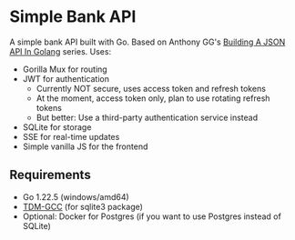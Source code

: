# Simple Bank API
A simple bank API built with Go. Based on Anthony GG's [Building A JSON API In Golang](https://www.youtube.com/watch?v=pwZuNmAzaH8&list=PL0xRBLFXXsP6nudFDqMXzrvQCZrxSOm-2) series.
Uses:
* Gorilla Mux for routing
* JWT for authentication
    * Currently NOT secure, uses access token and refresh tokens
    * At the moment, access token only, plan to use rotating refresh tokens
    * But better: Use a third-party authentication service instead
* SQLite for storage
* SSE for real-time updates
* Simple vanilla JS for the frontend

## Requirements
* Go 1.22.5 (windows/amd64)
* [TDM-GCC](https://jmeubank.github.io/tdm-gcc/) (for sqlite3 package)
* Optional: Docker for Postgres (if you want to use Postgres instead of SQLite)